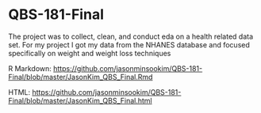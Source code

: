 # QBS-181-Final
The project was to collect, clean, and conduct eda on a health related data set. For my project I got my data from the NHANES database and focused specifically on weight and weight loss techniques 

R Markdown: https://github.com/jasonminsookim/QBS-181-Final/blob/master/JasonKim_QBS_Final.Rmd

HTML: https://github.com/jasonminsookim/QBS-181-Final/blob/master/JasonKim_QBS_Final.html
